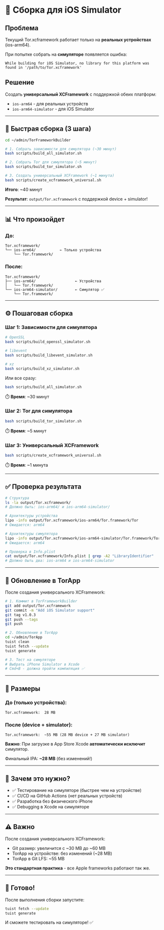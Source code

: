 # 🔧 Сборка для iOS Simulator

## Проблема

Текущий Tor.xcframework работает только на **реальных устройствах** (ios-arm64).

При попытке собрать на **симуляторе** появляется ошибка:
```
While building for iOS Simulator, no library for this platform was found in '/path/to/Tor.xcframework'
```

## Решение

Создать **универсальный XCFramework** с поддержкой обеих платформ:
- `ios-arm64` - для реальных устройств
- `ios-arm64-simulator` - для iOS Simulator

---

## 🚀 Быстрая сборка (3 шага)

```bash
cd ~/admin/TorFrameworkBuilder

# 1. Собрать зависимости для симулятора (~30 минут)
bash scripts/build_all_simulator.sh

# 2. Собрать Tor для симулятора (~5 минут)
bash scripts/build_tor_simulator.sh

# 3. Создать универсальный XCFramework (~1 минута)
bash scripts/create_xcframework_universal.sh
```

**Итого**: ~40 минут

**Результат**: `output/Tor.xcframework` с поддержкой device + simulator!

---

## 📊 Что произойдет

### До:
```
Tor.xcframework/
└── ios-arm64/           ← Только устройства
    └── Tor.framework/
```

### После:
```
Tor.xcframework/
├── ios-arm64/                  ← Устройства
│   └── Tor.framework/
└── ios-arm64-simulator/        ← Симулятор ✅
    └── Tor.framework/
```

---

## ⚙️ Пошаговая сборка

### Шаг 1: Зависимости для симулятора

```bash
# OpenSSL
bash scripts/build_openssl_simulator.sh

# libevent
bash scripts/build_libevent_simulator.sh

# xz
bash scripts/build_xz_simulator.sh
```

Или все сразу:
```bash
bash scripts/build_all_simulator.sh
```

⏱️ **Время**: ~30 минут

### Шаг 2: Tor для симулятора

```bash
bash scripts/build_tor_simulator.sh
```

⏱️ **Время**: ~5 минут

### Шаг 3: Универсальный XCFramework

```bash
bash scripts/create_xcframework_universal.sh
```

⏱️ **Время**: ~1 минута

---

## ✅ Проверка результата

```bash
# Структура
ls -la output/Tor.xcframework/
# Должно быть: ios-arm64/ и ios-arm64-simulator/

# Архитектуры устройства
lipo -info output/Tor.xcframework/ios-arm64/Tor.framework/Tor
# Ожидается: arm64

# Архитектуры симулятора
lipo -info output/Tor.xcframework/ios-arm64-simulator/Tor.framework/Tor
# Ожидается: arm64

# Проверка в Info.plist
cat output/Tor.xcframework/Info.plist | grep -A2 "LibraryIdentifier"
# Должно быть два: ios-arm64 и ios-arm64-simulator
```

---

## 🔄 Обновление в TorApp

После создания универсального XCFramework:

```bash
# 1. Коммит в TorFrameworkBuilder
git add output/Tor.xcframework
git commit -m "Add iOS Simulator support"
git tag v1.0.3
git push --tags
git push

# 2. Обновление в TorApp
cd ~/admin/TorApp
tuist clean
tuist fetch --update
tuist generate

# 3. Тест на симуляторе
# Выбрать iPhone Simulator в Xcode
# Cmd+B - должна пройти компиляция ✅
```

---

## 📱 Размеры

### До (только устройства):
```
Tor.xcframework:  28 MB
```

### После (device + simulator):
```
Tor.xcframework:  ~55 MB (28 MB device + 27 MB simulator)
```

**Важно**: При загрузке в App Store Xcode **автоматически исключит** симулятор.

Финальный IPA: **~28 MB** (без изменений!)

---

## 🎯 Зачем это нужно?

- ✅ Тестирование на симуляторе (быстрее чем на устройстве)
- ✅ CI/CD на GitHub Actions (нет реальных устройств)
- ✅ Разработка без физического iPhone
- ✅ Debugging в Xcode на симуляторе

---

## ⚠️ Важно

После создания универсального XCFramework:
- Git размер: увеличится с ~30 MB до ~60 MB
- TorApp на устройстве: без изменений (~28 MB)
- TorApp в Git LFS: ~55 MB

**Это стандартная практика** - все Apple frameworks работают так же.

---

## 🚀 Готово!

После выполнения сборки запустите:
```bash
tuist fetch --update
tuist generate
```

И сможете тестировать на симуляторе! ✅

